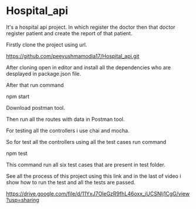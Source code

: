 # Hospital_api
It's a hospital api project. In which register the doctor then that doctor register patient and create the report of that patient.

Firstly clone the project using url. 

https://github.com/peeyushmamodia17/Hospital_api.git

After cloning open in editor and install all the dependencies who are desplayed in package.json file. 

After that run command 

npm start 


Download postman tool.

Then run all the routes with data in Postman tool.

For testing all the controllers i use chai and mocha.

So for test all the controllers using all the test cases run command

npm test


This command run all six test cases that are present in test folder.


See all the process of this project using this link and in the last of video i show how to run the test and all the tests are passed.

https://drive.google.com/file/d/11YxJ7OleGzR9fhL46oxx_iUCSNIj1CgG/view?usp=sharing
